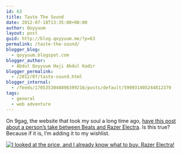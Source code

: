 ```yaml
---
id: 63
title: Taste The Sound
date: 2012-07-18T13:35:00+00:00
author: Qoyyuum
layout: post
guid: http://blog.qoyyuum.me/?p=63
permalink: /taste-the-sound/
blogger_blog:
  - qoyyuum.blogspot.com
blogger_author:
  - Abdul Qoyyuum Haji Abdul Kadir
blogger_permalink:
  - /2012/07/taste-sound.html
blogger_internal:
  - /feeds/1705353048896399216/posts/default/590931405244812379
tags:
  - general
  - web adventure
---
```

On 9gag, the website that took my soul a long time ago, [have this post about a person&#8217;s take between Beats and Razer Electra](http://9gag.com/gag/4791503). Is this true? Because if it is, I&#8217;m adding it to my wishlist. 

<div style="clear: both; text-align: center;">
  <a href="http://i0.wp.com/blog.qoyyuum.me/wp-content/uploads/2012/07/4791503_700b.jpg" style="clear: left; float: left; margin-bottom: 1em; margin-right: 1em;"><img alt="I looked at the price, and I already know what to buy. Razer Electra!" border="0" src="http://i0.wp.com/blog.qoyyuum.me/wp-content/uploads/2012/07/4791503_700b.jpg?w=676" title="" data-recalc-dims="1" /></a>
</div>